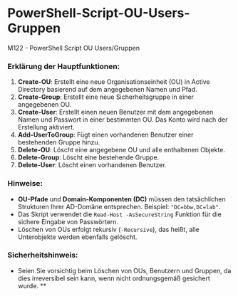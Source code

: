 # PowerShell-Script-OU-Users-Gruppen
M122 - PowerShell Script OU Users/Gruppen

### Erklärung der Hauptfunktionen:
1. **Create-OU**: Erstellt eine neue Organisationseinheit (OU) in Active Directory basierend auf dem angegebenen Namen und Pfad.
2. **Create-Group**: Erstellt eine neue Sicherheitsgruppe in einer angegebenen OU.
3. **Create-User**: Erstellt einen neuen Benutzer mit dem angegebenen Namen und Passwort in einer bestimmten OU. Das Konto wird nach der Erstellung aktiviert.
4. **Add-UserToGroup**: Fügt einen vorhandenen Benutzer einer bestehenden Gruppe hinzu.
5. **Delete-OU**: Löscht eine angegebene OU und alle enthaltenen Objekte.
6. **Delete-Group**: Löscht eine bestehende Gruppe.
7. **Delete-User**: Löscht einen vorhandenen Benutzer.

### Hinweise:
- **OU-Pfade** und **Domain-Komponenten (DC)** müssen den tatsächlichen Strukturen Ihrer AD-Domäne entsprechen. Beispiel: `"DC=bbw,DC=lab"`.
- Das Skript verwendet die `Read-Host -AsSecureString` Funktion für die sichere Eingabe von Passwörtern.
- Löschen von OUs erfolgt rekursiv (`-Recursive`), das heißt, alle Unterobjekte werden ebenfalls gelöscht.

### Sicherheitshinweis:
- Seien Sie vorsichtig beim Löschen von OUs, Benutzern und Gruppen, da dies irreversibel sein kann, wenn nicht ordnungsgemäß gesichert wurde.
**
